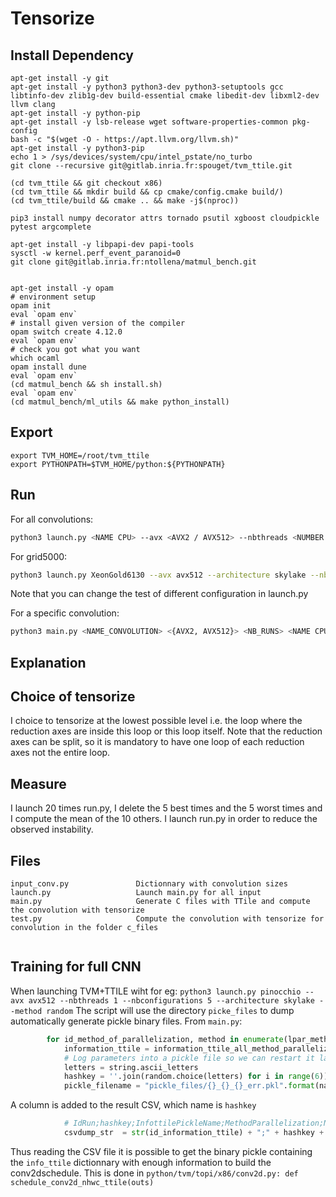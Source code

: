 Tensorize
======

Install Dependency
-----

```
apt-get install -y git
apt-get install -y python3 python3-dev python3-setuptools gcc libtinfo-dev zlib1g-dev build-essential cmake libedit-dev libxml2-dev llvm clang
apt-get install -y python-pip
apt-get install -y lsb-release wget software-properties-common pkg-config
bash -c "$(wget -O - https://apt.llvm.org/llvm.sh)"
apt-get install -y python3-pip
echo 1 > /sys/devices/system/cpu/intel_pstate/no_turbo
git clone --recursive git@gitlab.inria.fr:spouget/tvm_ttile.git

(cd tvm_ttile && git checkout x86)
(cd tvm_ttile && mkdir build && cp cmake/config.cmake build/)
(cd tvm_ttile/build && cmake .. && make -j$(nproc))

pip3 install numpy decorator attrs tornado psutil xgboost cloudpickle pytest argcomplete

apt-get install -y libpapi-dev papi-tools
sysctl -w kernel.perf_event_paranoid=0
git clone git@gitlab.inria.fr:ntollena/matmul_bench.git


apt-get install -y opam
# environment setup
opam init
eval `opam env`
# install given version of the compiler
opam switch create 4.12.0
eval `opam env`
# check you got what you want
which ocaml
opam install dune
eval `opam env`
(cd matmul_bench && sh install.sh)
eval `opam env`
(cd matmul_bench/ml_utils && make python_install)

```

Export
-----
```
export TVM_HOME=/root/tvm_ttile
export PYTHONPATH=$TVM_HOME/python:${PYTHONPATH}
```


Run
-----

For all convolutions:

```sh
python3 launch.py <NAME CPU> --avx <AVX2 / AVX512> --nbthreads <NUMBER OF THREAD> --nbconfiguration <NUMBER OF DIFFERENTES CONFIGURATIONS TO RUN> --architecture <NAME ARCHITECTURE>
```

For grid5000:

```sh
python3 launch.py XeonGold6130 --avx avx512 --architecture skylake --nbthreads 32

```

Note that you can change the test of different configuration in launch.py

For a specific convolution:

```sh
python3 main.py <NAME_CONVOLUTION> <{AVX2, AVX512}> <NB_RUNS> <NAME CPU> <NUMBER OF THREAD>
```


Explanation
-------

## Choice of tensorize

I choice to tensorize at the lowest possible level i.e. the loop where the reduction axes are inside this loop or this loop itself. Note that the reduction axes can be split, so it is mandatory to have one loop of each reduction axes not the entire loop.

## Measure

I launch 20 times run.py, I delete the 5 best times and the 5 worst times and I compute the mean of the 10 others. I launch run.py in order to reduce the observed instability.



Files
----
```
input_conv.py               Dictionnary with convolution sizes
launch.py                   Launch main.py for all input
main.py                     Generate C files with TTile and compute the convolution with tensorize
test.py                     Compute the convolution with tensorize for convolution in the folder c_files


```

Training for full CNN
---------------------

When launching TVM+TTILE wiht for eg:
`python3 launch.py pinocchio --avx avx512 --nbthreads 1 --nbconfigurations 5 --architecture skylake --method random`
The script will use the directory `picke_files`  to dump automatically generate pickle binary files.
From `main.py`:
``` python
        for id_method_of_parallelization, method in enumerate(lpar_methods):
            information_ttile = information_ttile_all_method_parallelization[method]
            # Log parameters into a pickle file so we can restart it later
            letters = string.ascii_letters
            hashkey = ''.join(random.choice(letters) for i in range(6))  
            pickle_filename = "pickle_files/{}_{}_{}_err.pkl".format(name_conv, hashkey, id_information_ttile)
```

A column is added to the result CSV, which name is `hashkey`
``` python
            # IdRun;hashkey;InfottilePickleName;MethodParallelization;NameConv;Time(ms);
            csvdump_str  = str(id_information_ttile) + ";" + hashkey + ";" + pickle_filename +";" 
```
Thus reading the CSV file it is possible to get the binary pickle containing the `info_ttile` dictionnary with enough information to build the conv2dschedule.
This is done in `python/tvm/topi/x86/conv2d.py: def schedule_conv2d_nhwc_ttile(outs)`
